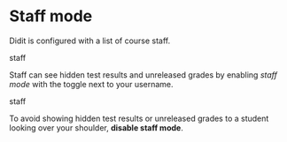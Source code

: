 # Staff mode

Didit is configured with a list of course staff.

<div class="thumbnail pull-right">
<a class="btn btn-xs btn-warning">staff</a>
</div>

Staff can see hidden test results and unreleased grades by enabling *staff mode* with the toggle next to your username.

<div class="thumbnail pull-right">
<a class="btn btn-xs btn-default">staff</a>
</div>

To avoid showing hidden test results or unreleased grades to a student looking over your shoulder, **disable staff mode**.
